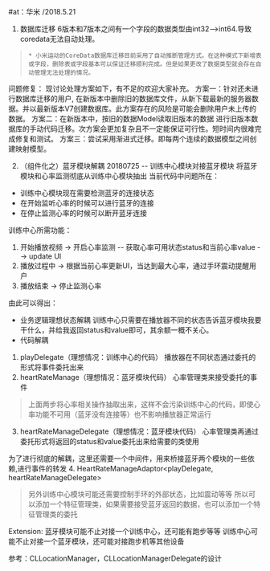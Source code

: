 #at：华米  /2018.5.21
1. 数据库迁移 6版本和7版本之间有一个字段的数据类型由int32-->int64.导致coredata无法自动处理。

>     * 小米运动的CoreData数据库迁移目前采用了自动推断管理方式。在这种模式下新增表或字段，删除表或字段基本可以保证迁移顺利完成。但是如果更改了数据类型就会存在自动管理无法处理的情况。

问题修复：
 现讨论处理方案如下，有不足的欢迎大家补充。
   方案一：针对还未进行数据库迁移的用户, 在新版本中删除旧的数据库文件，从新下载最新的服务器数据。并以最新版本V7创建数据库。此方案存在的风险是可能会删除用户未上传的数据。
   方案二：在新版本中，按旧的数据Model读取旧版本的数据 进行旧版本数据库的手动代码迁移。次方案会更加复杂且不一定能保证可行性。短时间内很难完成修复和测试。
   方案三：尝试采用渐进式迁移。即每两个连续的数据模型之间创建映射模型。
   
   
2. （组件化之）蓝牙模块解耦 20180725 -- 训练中心模块对接蓝牙模块
将蓝牙模块和心率监测彻底从训练中心模块抽出
当前代码中问题所在：
- 训练中心模块现在需要检测蓝牙的连接状态
- 在开始监听心率的时候可以进行蓝牙的连接
- 在停止监测心率的时候可以断开蓝牙连接

训练中心所需功能：
1. 开始播放视频 -> 开启心率监测 -- 获取心率可用状态status和当前心率value --> update UI
2. 播放过程中 -> 根据当前心率更新UI，当达到最大心率，通过手环震动提醒用户
3. 播放结束 -> 停止监测心率

由此可以得出：
- 业务逻辑理想状态解耦
训练中心只需要在播放器不同的状态告诉蓝牙模块我要干什么，并给我返回status和value即可，其余额一概不关心。
- 代码解耦
1. playDelegate（理想情况：训练中心的代码）
播放器在不同状态通过委托的形式将事件委托出来
2. heartRateManage（理想情况：蓝牙模块代码）
心率管理类来接受委托的事件
> 上面两步将心率相关操作抽取出来，这样不会污染训练中心的代码，即使心率功能不可用（蓝牙没有连接等）也不影响播放器正常运行
3. heartRateManageDelegate（理想情况：蓝牙模块代码）
心率管理类再通过委托形式将返回的status和value委托出来给需要的类使用

为了进行彻底的解耦，这里还需要一个中间件，用来桥接蓝牙两个模块的一些依赖,进行事件的转发
4. HeartRateManageAdaptor<playDelegate, heartRateManageDelegate>

>另外训练中心模块可能还需要控制手环的外部状态，比如震动等等
>所以可以添加一个特征管理类，如果需要接受蓝牙返回的数据，也可以添加一个特征管理类的委托

Extension:
蓝牙模块可能不止对接一个训练中心，还可能有跑步等等
训练中心可能不止对接一个蓝牙模块，还可能对接跑步机等其他设备


参考：CLLocationManager，CLLocationManagerDelegate的设计
    
   
   
   